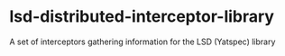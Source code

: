 # lsd-distributed-interceptor-library
A set of interceptors gathering information for the LSD (Yatspec) library
